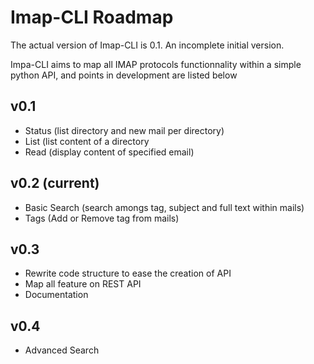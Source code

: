 Imap-CLI Roadmap
================

The actual version of Imap-CLI is 0.1. An incomplete initial version.

Impa-CLI aims to map all IMAP protocols functionnality within a simple python API, and points in development are listed
below


## v0.1 ##

* Status (list directory and new mail per directory)
* List (list content of a directory
* Read (display content of specified email)


## v0.2 (current) ##

* Basic Search (search amongs tag, subject and full text within mails)
* Tags (Add or Remove tag from mails)


## v0.3 ##

* Rewrite code structure to ease the creation of API
* Map all feature on REST API
* Documentation


## v0.4 ##

* Advanced Search
